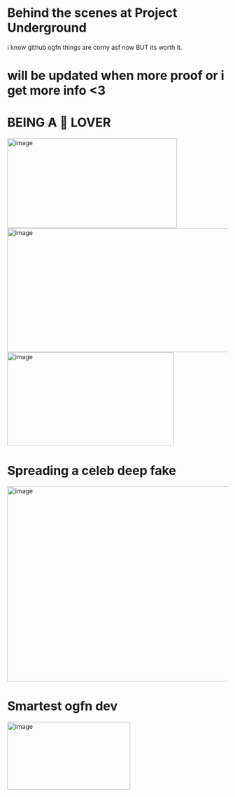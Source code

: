 # Behind the scenes at Project Underground
i know github ogfn things are corny asf now BUT its worth it.
# will be updated when more proof or i get more info <3

# BEING A 🍕 LOVER 

<img width="388" height="205" alt="image" src="https://github.com/user-attachments/assets/7448258a-be8c-4980-9e88-980310f28b31" />

<img width="793" height="283" alt="image" src="https://github.com/user-attachments/assets/a95937b5-5dfb-4b02-a5bb-9c92d926da5f" />

<img width="381" height="214" alt="image" src="https://github.com/user-attachments/assets/15bbd1ea-0687-4852-9331-1a452c1de84e" />

# Spreading a celeb deep fake
<img width="543" height="445" alt="image" src="https://github.com/user-attachments/assets/78d2b566-3346-4ca3-8739-4041c9f5b277" />

# Smartest ogfn dev
<img width="281" height="155" alt="image" src="https://github.com/user-attachments/assets/1f8d6b8e-a528-4467-a5b7-dff7e3b873f1" />


